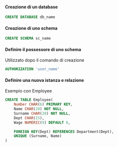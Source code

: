 #### Creazione di un database

``` sql
CREATE DATABASE db_name
```


#### Creazione di uno schema

``` sql
CREATE SCHEMA sc_name
```


#### Definire il possessore di uno schema
Utilizzato dopo il comando di creazione

```sql
AUTHORIZATION 'user_name'
```

#### Definire una nuova istanza e relazione
Esempio con Employee

```sql
CREATE TABLE Employee(
	Number CHAR(6) PRIMARY KEY,
	Name CHAR(20) NOT NULL,
	Surname CHAR(20) NOT NULL,
	Dept CHAR(15),
	Wage NUMERIC(9) DEFAULT 0,
	
	FOREIGN KEY(Dept) REFERENCES Department(Dept),
	UNIQUE (Surname, Name)
)
```